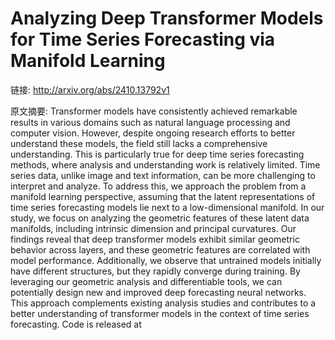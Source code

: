 # Analyzing Deep Transformer Models for Time Series Forecasting via Manifold Learning

链接: http://arxiv.org/abs/2410.13792v1

原文摘要:
Transformer models have consistently achieved remarkable results in various
domains such as natural language processing and computer vision. However,
despite ongoing research efforts to better understand these models, the field
still lacks a comprehensive understanding. This is particularly true for deep
time series forecasting methods, where analysis and understanding work is
relatively limited. Time series data, unlike image and text information, can be
more challenging to interpret and analyze. To address this, we approach the
problem from a manifold learning perspective, assuming that the latent
representations of time series forecasting models lie next to a low-dimensional
manifold. In our study, we focus on analyzing the geometric features of these
latent data manifolds, including intrinsic dimension and principal curvatures.
Our findings reveal that deep transformer models exhibit similar geometric
behavior across layers, and these geometric features are correlated with model
performance. Additionally, we observe that untrained models initially have
different structures, but they rapidly converge during training. By leveraging
our geometric analysis and differentiable tools, we can potentially design new
and improved deep forecasting neural networks. This approach complements
existing analysis studies and contributes to a better understanding of
transformer models in the context of time series forecasting. Code is released
at 